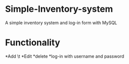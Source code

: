 # Simple-Inventory-system
A simple inventory system and log-in form with MySQL
# Functionality
*Add \t
*Edit
*delete
*log-in with username and password
